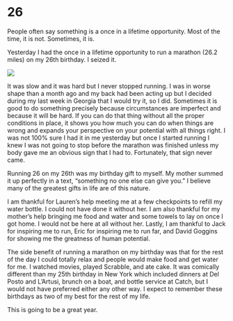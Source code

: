 # 26

People often say something is a once in a lifetime opportunity. Most of the time, it is not. Sometimes, it is.

Yesterday I had the once in a lifetime opportunity to run a marathon (26.2 miles) on my 26th birthday. I seized it.

[![](https://substackcdn.com/image/fetch/w_1456,c_limit,f_auto,q_auto:good,fl_progressive:steep/https%3A%2F%2Fsubstack-post-media.s3.amazonaws.com%2Fpublic%2Fimages%2F9b07fa54-8994-475b-9e45-a59f1fdce4ec_576x1024.png)](https://substackcdn.com/image/fetch/f_auto,q_auto:good,fl_progressive:steep/https%3A%2F%2Fsubstack-post-media.s3.amazonaws.com%2Fpublic%2Fimages%2F9b07fa54-8994-475b-9e45-a59f1fdce4ec_576x1024.png)

It was slow and it was hard but I never stopped running. I was in worse shape than a month ago and my back had been acting up but I decided during my last week in Georgia that I would try it, so I did. Sometimes it is good to do something precisely because circumstances are imperfect and because it will be hard. If you can do that thing without all the proper conditions in place, it shows you how much you can do when things are wrong and expands your perspective on your potential with all things right. I was not 100% sure I had it in me yesterday but once I started running I knew I was not going to stop before the marathon was finished unless my body gave me an obvious sign that I had to. Fortunately, that sign never came.

Running 26 on my 26th was my birthday gift to myself. My mother summed it up perfectly in a text, “something no one else can give you.” I believe many of the greatest gifts in life are of this nature.

I am thankful for Lauren’s help meeting me at a few checkpoints to refill my water bottle. I could not have done it without her. I am also thankful for my mother’s help bringing me food and water and some towels to lay on once I got home. I would not be here at all without her. Lastly, I am thankful to Jack for inspiring me to run, Eric for inspiring me to run far, and David Goggins for showing me the greatness of human potential.

The side benefit of running a marathon on my birthday was that for the rest of the day I could totally relax and people would make food and get water for me. I watched movies, played Scrabble, and ate cake. It was comically different than my 25th birthday in New York which included dinners at Del Posto and L’Artusi, brunch on a boat, and bottle service at Catch, but I would not have preferred either any other way. I expect to remember these birthdays as two of my best for the rest of my life.

This is going to be a great year.
